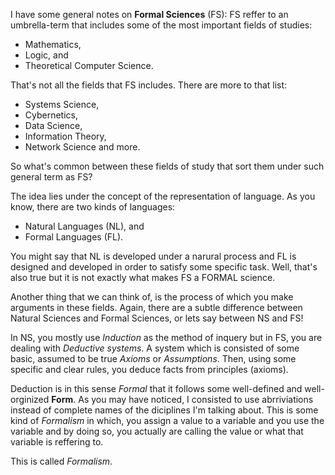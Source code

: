 I have some general notes on **Formal Sciences** (FS):
FS reffer to an umbrella-term that includes some of the most important fields of studies:
- Mathematics,
- Logic, and
- Theoretical Computer Science.

That's not all the fields that FS includes. There are more to that list:

- Systems Science,
- Cybernetics,
- Data Science,
- Information Theory,
- Network Science and more.

So what's common between these fields of study that sort them under such general term as FS?

The idea lies under the concept of the representation of language. As you know, there are two kinds of languages:
- Natural Languages (NL), and
- Formal Languages (FL).

You might say that NL is developed under a narural process and FL is designed and developed in order to satisfy some specific task. Well, that's also true but it is not exactly what makes FS a FORMAL science.

Another thing that we can think of, is the process of which you make arguments in these fields. Again, there are a subtle difference between Natural Sciences and Formal Sciences, or lets say between NS and FS!

In NS, you mostly use *Induction* as the method of inquery but in FS, you are dealing with *Deductive systems*. A system which is consisted of some basic, assumed to be true *Axioms* or *Assumptions*. Then, using some specific and clear rules, you deduce facts from principles (axioms).

Deduction is in this sense *Formal* that it follows some well-defined and well-orginized **Form**. As you may have noticed, I consisted to use abrriviations instead of complete names of the diciplines I'm talking about. This is some kind of *Formalism* in which, you assign a value to a variable and you use the variable and by doing so, you actually are calling the value or what that variable is reffering to. 

This is called *Formalism*.
